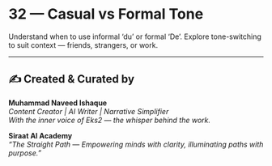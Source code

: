 # 32 — Casual vs Formal Tone

Understand when to use informal ‘du’ or formal ‘De’. Explore tone-switching to suit context — friends, strangers, or work.

---
✍️ Created & Curated by  
---

**Muhammad Naveed Ishaque**  
*Content Creator | AI Writer | Narrative Simplifier*  
*With the inner voice of Eks2 — the whisper behind the work.*  

**Siraat AI Academy**  
*“The Straight Path — Empowering minds with clarity, illuminating paths with purpose.”*
